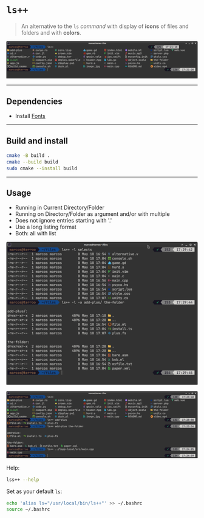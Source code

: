 # `ls++`
> An alternative to the `ls` *command* with display of **icons** of files and folders and with **colors**.

![ls++ running in current directory/folder](assets/lspp.png) 

---

## Dependencies
+ Install [Fonts](https://github.com/terroo/fonts)

---

## Build and install
```bash
cmake -B build .
cmake --build build
sudo cmake --install build
```

---

## Usage
+ Running in Current Directory/Folder
+ Running on Directory/Folder as argument and/or with multiple
+ Does not ignore entries starting with '.'
+ Use a long listing format
+ Both: all with list

![Examples 01](assets/args.png) 

![Examples 02](assets/all.png) 

Help:
```bash
lss++ --help
```

Set as your default `ls`:
```bash
echo 'alias ls="/usr/local/bin/ls++"' >> ~/.bashrc
source ~/.bashrc
```


